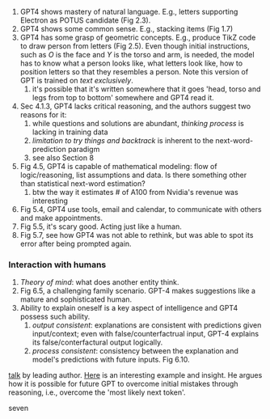 1. GPT4 shows mastery of natural language. E.g., letters supporting Electron as POTUS candidate (Fig 2.3).
2. GPT4 shows some common sense. E.g., stacking items (Fig 1.7)
3. GPT4 has some grasp of geometric concepts. E.g., produce TikZ code to draw person from letters (Fig 2.5). Even though initial instructions, such as $O$ is the face and $Y$ is the torso and arm, is needed, the model has to know what a person looks like, what letters look like, how to position letters so that they resembles a person. Note this version of GPT is trained on *text exclusively*.
	1. it's possible that it's written somewhere that it goes 'head, torso and legs from top to bottom' somewhere and GPT4 read it.
4. Sec 4.1.3, GPT4 lacks critical reasoning, and the authors suggest two reasons for it:
	1. while questions and solutions are abundant, *thinking process* is lacking in training data
	2. *limitation to try things and backtrack* is inherent to the next-word-prediction paradigm
	3. see also Section 8
5. Fig 4.5, GPT4 is capable of mathematical modeling: flow of logic/reasoning, list assumptions and data. Is there something other than statistical next-word estimation?
	1. btw the way it estimates # of A100 from Nvidia's revenue was interesting
6. Fig 5.4, GPT4 use tools, email and calendar, to communicate with others and make appointments.
7. Fig 5.5, it's scary good. Acting just like a human.
8. Fig 5.7, see how GPT4 was not able to rethink, but was able to spot its error after being prompted again.

### Interaction with humans
1. *Theory of mind*: what does another entity think.
2. Fig 6.5, a challenging family scenario. GPT-4 makes suggestions like a mature and sophisticated human.
3. Ability to explain oneself is a key aspect of intelligence and GPT4 possess such ability. 
	1. *output consistent*: explanations are consistent with predictions given input/context; even with false/counterfactrual input, GPT-4 explains its false/conterfactural output logically.
	2. *process consistent*: consistency between the explanation and model's predictions with future inputs. Fig 6.10.

[talk](https://youtu.be/qbIk7-JPB2c) by leading author. [Here](https://youtu.be/qbIk7-JPB2c?t=2386) is an interesting example and insight. He argues how it is possible for future GPT to overcome initial mistakes through reasoning, i.e., overcome the 'most likely next token'.


seven